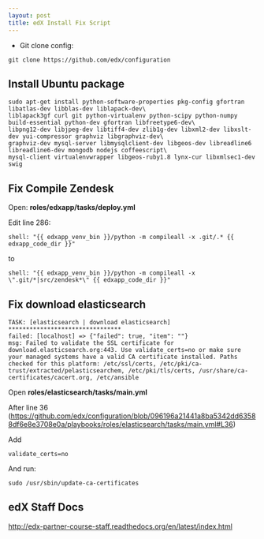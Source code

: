 ```yaml
---
layout: post
title: edX Install Fix Script
---
```


* Git clone config: 

````
git clone https://github.com/edx/configuration
````

## Install Ubuntu package 

````
sudo apt-get install python-software-properties pkg-config gfortran libatlas-dev libblas-dev liblapack-dev\
liblapack3gf curl git python-virtualenv python-scipy python-numpy build-essential python-dev gfortran libfreetype6-dev\
libpng12-dev libjpeg-dev libtiff4-dev zlib1g-dev libxml2-dev libxslt-dev yui-compressor graphviz libgraphviz-dev\
graphviz-dev mysql-server libmysqlclient-dev libgeos-dev libreadline6 libreadline6-dev mongodb nodejs coffeescript\
mysql-client virtualenvwrapper libgeos-ruby1.8 lynx-cur libxmlsec1-dev swig
````

## Fix Compile Zendesk

Open: **roles/edxapp/tasks/deploy.yml**

Edit line 286: 
````
shell: "{{ edxapp_venv_bin }}/python -m compileall -x .git/.* {{ edxapp_code_dir }}"
````

to 

````
shell: "{{ edxapp_venv_bin }}/python -m compileall -x \".git/*|src/zendesk*\" {{ edxapp_code_dir }}"
````

## Fix download **elasticsearch**

````
TASK: [elasticsearch | download elasticsearch] ******************************** 
failed: [localhost] => {"failed": true, "item": ""}
msg: Failed to validate the SSL certificate for download.elasticsearch.org:443. Use validate_certs=no or make sure your managed systems have a valid CA certificate installed. Paths checked for this platform: /etc/ssl/certs, /etc/pki/ca-trust/extracted/pelasticsearchem, /etc/pki/tls/certs, /usr/share/ca-certificates/cacert.org, /etc/ansible
````

Open **roles/elasticsearch/tasks/main.yml** 

After line 36 (https://github.com/edx/configuration/blob/096196a21441a8ba5342dd63588df6e8e3708e0a/playbooks/roles/elasticsearch/tasks/main.yml#L36)

Add
````
validate_certs=no
````

And run: 

````
sudo /usr/sbin/update-ca-certificates
````

## edX Staff Docs 

http://edx-partner-course-staff.readthedocs.org/en/latest/index.html

